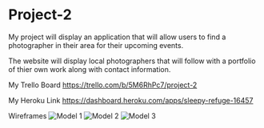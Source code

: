 # Project-2

My project will display an application that will allow users to find a photographer in their area for their upcoming events.

The website will display local photographers that will follow with a portfolio of thier own work along with contact information.

My Trello Board https://trello.com/b/5M6RhPc7/project-2

My Heroku Link https://dashboard.heroku.com/apps/sleepy-refuge-16457

Wireframes
![Model 1](https://user-images.githubusercontent.com/48021325/57066265-bee53800-6c99-11e9-85e9-4097ca186c9d.jpg)
![Model 2](https://user-images.githubusercontent.com/48021325/57066275-c60c4600-6c99-11e9-8fcb-1a1bfd28147c.jpg)
![Model 3](https://user-images.githubusercontent.com/48021325/57066279-cb699080-6c99-11e9-8f99-560c3fc82cfd.jpg)
